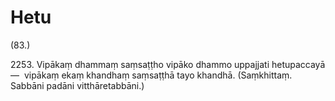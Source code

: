 

# Hetu






(83.)

2253\. Vipākaṃ dhammaṃ saṃsaṭṭho vipāko dhammo uppajjati hetupaccayā—  vipākaṃ ekaṃ khandhaṃ saṃsaṭṭhā tayo khandhā. (Saṃkhittaṃ. Sabbāni padāni vitthāretabbāni.)



